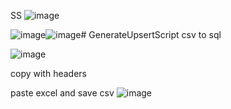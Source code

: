SS
![image](https://github.com/user-attachments/assets/8683d24f-2508-4578-9af4-5cf329045e6e)


![image](https://github.com/user-attachments/assets/441df1f7-f43f-4d45-bce4-e56a64d04024)![image](https://github.com/user-attachments/assets/14cb6132-f916-486f-8bd0-43e40f51e8ba)# GenerateUpsertScript
csv to sql


![image](https://github.com/user-attachments/assets/753c7147-e3f4-471f-aee5-d17e609a71f0)

copy with headers 

paste excel and save csv
![image](https://github.com/user-attachments/assets/4aa9c920-2bc3-4728-acca-b6832af34a05)
 
